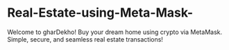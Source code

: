 # Real-Estate-using-Meta-Mask-
Welcome to gharDekho! Buy your dream home using crypto via MetaMask. Simple, secure, and seamless real estate transactions!

